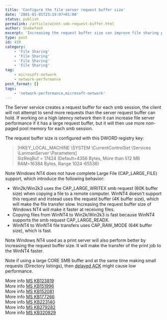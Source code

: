 ```yaml
---
title: 'Configure the file server request buffer size'
date: '2001-01-01T23:19:07+01:00'
status: publish
permalink: /article/winnt-smb-request-buffer.html
author: Snakefoot
excerpt: 'Increasing the request buffer size can improve file sharing performance on high latency networks.'
type: post
id: 439
category:
    - 'File Sharing'
    - 'File Sharing'
    - 'File Sharing'
    - 'File Sharing'
tag:
    - microsoft-network
    - network-performance
post_format: []
tags:
    - 'network-performance,microsoft-network'
---
```

The Server service creates a request buffer for each smb session, the client will not attempt to send more requests than the server request buffer can hold. If working on a high latency network then it can increase file server performance if it has a large request buffer, but it will then use more non-paged pool memory for each smb session.  
  
 The request buffer size is configured with this DWORD registry key:

> \[HKEY\_LOCAL\_MACHINE \\SYSTEM \\CurrentControlSet \\Services \\LanmanServer \\Parameters\]  
>  SizReqBuf = 17424 (Default=4356 Bytes, More than 512 MB RAM=16384 Bytes, Range 1024-65536)

 Note Windows NT4 does not have complete Large File (CAP\_LARGE\_FILE) support, which introduce the following behavior:
- Win2k/Win2k3 uses the CAP\_LARGE\_WRITEX smb request (60K buffer size) when copying a file to a remote computer. WinNT4 doesn't support this request and instead uses the request buffer (4K buffer size), which will make the file transfer slow. Increasing the request buffer size of Windows NT4 will make it faster at receiving files.
- Copying files from WinNT4 to Win2k/Win2k3 is fast because WinNT4 supports the smb request CAP\_LARGE\_READX.
- WinNT4 to WinNT4 file transfers uses CAP\_RAW\_MODE (64K buffer size), which is fast.
 
 Note Windows NT4 used as a print server will also perform better by increasing the request buffer size. It will make the transfer of the print job to the WinNT4 faster.  
  
 Note if using a large CORE SMB buffer and at the same time making small requests (Directory listings), then [delayed ACK](/article/winnt-nagle-algorithm.html) might cause low performance.  
  
 More info [MS KB123819](http://support.microsoft.com/kb/123819 "File Manager I/O Optimizations Slow other File Transfers [Q123819]")  
 More info [MS KB151996](http://support.microsoft.com/kb/151996 "How to Improve Data Transfers over RAS, RRAS, or Slow Links [Q151996]")  
 More info [MS KB152081](http://support.microsoft.com/kb/152081 "Use of Raw Data Transfer Mode Influenced by Application [Q152081]")  
 More info [MS KB177266](http://support.microsoft.com/kb/177266 "Remote Directory Lists Are Slower Than Local Directory Listings [Q177266]")  
 More info [MS KB223140](http://support.microsoft.com/kb/223140 "SMB Block Size Negotiation When Copying Files with Windows NT Explorer [Q223140]")  
 More info [MS KB279282](http://support.microsoft.com/kb/279282 "Slow File Write from Windows 2000 to Windows NT 4.0 Server [Q279282]")  
 More info [MS KB320829](http://support.microsoft.com/kb/320829 "HOW TO: Modify the Default SizReqBuf Value in Windows 2000 [Q320829]")  